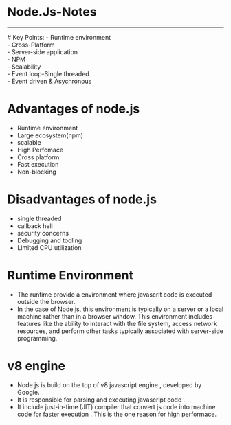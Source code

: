 # Node.Js-Notes 
<hr>
# Key Points:
- Runtime  environment <br>
- Cross-Platform <br>
- Server-side application <br>
- NPM <br>
- Scalability <br>
- Event loop-Single threaded <br>
- Event driven & Asychronous <br>

# Advantages of node.js
- Runtime environment <br>
- Large ecosystem(npm) <br>
- scalable <br>
- High Perfomace <br>
- Cross platform <br>
- Fast execution <br>
- Non-blocking 

 # Disadvantages of node.js 
 - single threaded <br>
 - callback hell <br>
 - security concerns <br>
 - Debugging and tooling <br>
 - Limited CPU utilization

# Runtime Environment 
- The runtime provide a environment where javascrit code is executed outside the browser.<br>
- In the case of Node.js, this environment is typically on a server or a local machine rather than in a browser window. This environment includes features like the ability to interact with the file system, access network resources, and perform other tasks typically associated with server-side programming.

# v8 engine 
- Node.js is build on the top of v8 javascript engine , developed by Google. <br>
- It is responsible for parsing and executing javascript code . <br>
- It include just-in-time (JIT) compiler that convert js code into machine code for faster execution . This is the one reason for high performace.


